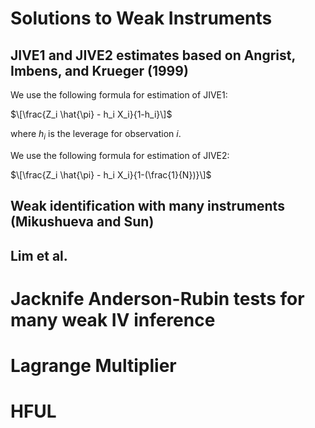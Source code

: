 # Solutions to Weak Instruments

## JIVE1 and JIVE2 estimates based on Angrist, Imbens, and Krueger (1999)
We use the following formula for estimation of JIVE1:

$\[\frac{Z_i \hat{\pi} - h_i X_i}{1-h_i}\]$

where $h_i$ is the leverage for observation $i$.

We use the following formula for estimation of JIVE2:

$\[\frac{Z_i \hat{\pi} - h_i X_i}{1-(\frac{1}{N})}\]$

## Weak identification with many instruments (Mikushueva and Sun)





## Lim et al.




# Jacknife Anderson-Rubin tests for many weak IV inference



# Lagrange Multiplier



# HFUL



